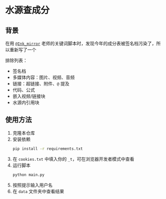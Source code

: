 # 水源查成分

## 背景

在用 [`@Ink_mirror`](https://shuiyuan.sjtu.edu.cn/u/ink_mirror/summary) 老师的关键词脚本时，发现今年的成分表被签名档污染了，所以重新写了一个

排除列表：

- 签名档
- 多媒体内容：图片、视频、音频
- 链接：超链接、附件、`@` 提及
- 代码、公式
- 嵌入视频/链接块
- 水源内引用块

## 使用方法

1. 克隆本仓库
2. 安装依赖
    ```bash
    pip install -r requirements.txt
    ```
3. 在 `cookies.txt` 中填入你的 `_t`，可在浏览器开发者模式中查看
4. 运行脚本
    ```bash
    python main.py
    ```
4. 按照提示输入用户名
5. 在 `data` 文件夹中查看结果